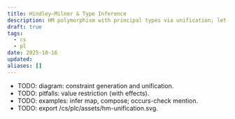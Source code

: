 ```yaml
---
title: Hindley–Milner & Type Inference
description: HM polymorphism with principal types via unification; let-generalization.
draft: true
tags:
  - cs
  - pl
date: 2025-10-16
updated:
aliases: []
---
```

- TODO: diagram: constraint generation and unification.
- TODO: pitfalls: value restriction (with effects).
- TODO: examples: infer map, compose; occurs-check mention.
- TODO: export /cs/plc/assets/hm-unification.svg.
